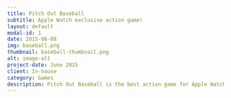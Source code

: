 ```yaml
---
title: Pitch Out Baseball
subtitle: Apple Watch exclusive action game!
layout: default
modal-id: 1
date: 2015-06-08
img: baseball.png
thumbnail: baseball-thumbnail.png
alt: image-alt
project-date: June 2015
client: In-house
category: Games
description: Pitch Out Baseball is the best action game for Apple Watch! Step up to the plate and try to hit as many balls in a row as you can. Get a strike, and start over! As your score gets higher, the pitcher will start throwing trickier and faster pitches. Your top scores are recorded on Game Center. Try to get to the top and challenge your friends!
---
```

